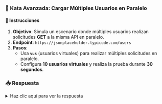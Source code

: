 ### **🚀 Kata Avanzada: Cargar Múltiples Usuarios en Paralelo**

#### 📑 Instrucciones

1. **Objetivo**: Simula un escenario donde múltiples usuarios realizan solicitudes **GET** a la misma API en paralelo.
2. **Endpoint**: `https://jsonplaceholder.typicode.com/users`
3. **Pasos**:
   - Usa **`vus`** (usuarios virtuales) para realizar múltiples solicitudes en paralelo.
   - Configura **10 usuarios virtuales** y realiza la prueba durante **30 segundos**.

### 📥 Respuesta

<details>
  <summary>Haz clic aquí para ver la respuesta</summary>

```javascript
import http from 'k6/http';
import { check } from 'k6';

export const options = {
  vus: 10, // 10 usuarios virtuales
  duration: '30s', // Duración de la prueba
};

export default function () {
  const res = http.get('https://jsonplaceholder.typicode.com/users');
  check(res, {
    'status was 200': (r) => r.status === 200,
    'response time is less than 500ms': (r) => r.timings.duration < 500,
  });
}
```

</details>
